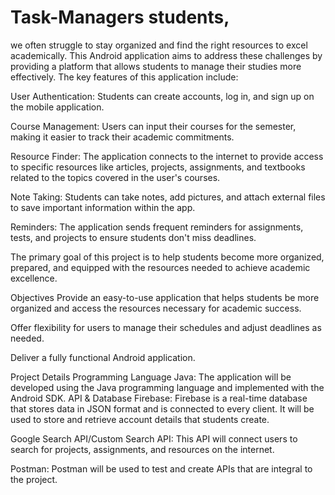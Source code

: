 # Task-Managers students,
 we often struggle to stay organized and find the right resources to excel academically. This Android application aims to address these challenges by providing a platform that allows students to manage their studies more effectively. The key features of this application include:

User Authentication: Students can create accounts, log in, and sign up on the mobile application.

Course Management: Users can input their courses for the semester, making it easier to track their academic commitments.

Resource Finder: The application connects to the internet to provide access to specific resources like articles, projects, assignments, and textbooks related to the topics covered in the user's courses.

Note Taking: Students can take notes, add pictures, and attach external files to save important information within the app.

Reminders: The application sends frequent reminders for assignments, tests, and projects to ensure students don't miss deadlines.

The primary goal of this project is to help students become more organized, prepared, and equipped with the resources needed to achieve academic excellence.

Objectives
Provide an easy-to-use application that helps students be more organized and access the resources necessary for academic success.

Offer flexibility for users to manage their schedules and adjust deadlines as needed.

Deliver a fully functional Android application.

Project Details
Programming Language
Java: The application will be developed using the Java programming language and implemented with the Android SDK.
API & Database
Firebase: Firebase is a real-time database that stores data in JSON format and is connected to every client. It will be used to store and retrieve account details that students create.

Google Search API/Custom Search API: This API will connect users to search for projects, assignments, and resources on the internet.

Postman: Postman will be used to test and create APIs that are integral to the project.
